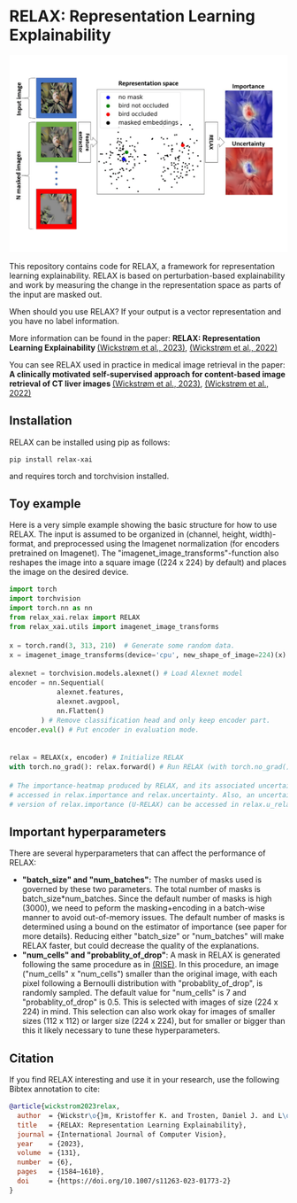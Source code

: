 # RELAX: Representation Learning Explainability

</p>
<p align="center">
  <img width="600" src="https://github.com/Wickstrom/RELAX/blob/main/relax-ramework.png">
</p>

This repository contains code for RELAX, a framework for representation learning explainability. RELAX is based on perturbation-based explainability and work by measuring the change in the representation space as parts of the input are masked out.

When should you use RELAX? If your output is a vector representation and you have no label information.

More information can be found in the paper: <b>RELAX: Representation Learning Explainability </b><a href="https://link.springer.com/article/10.1007/s11263-023-01773-2#citeas">(Wickstrøm et al., 2023)</a>, <a href="https://arxiv.org/abs/2112.10161">(Wickstrøm et al., 2022)</a>

You can see RELAX used in practice in medical image retrieval in the paper: <b>A clinically motivated self-supervised approach for content-based image retrieval of CT liver images </b> <a href="https://www.sciencedirect.com/science/article/pii/S0895611123000575">(Wickstrøm et al., 2023)</a>, <a href="https://arxiv.org/abs/2207.04812">(Wickstrøm et al., 2022)</a>

## Installation

RELAX can be installed using pip as follows:

```setup
pip install relax-xai
```

and requires torch and torchvision installed.

## Toy example

Here is a very simple example showing the basic structure for how to use RELAX. The input is assumed to be organized in (channel, height, width)-format, and preprocessed using the Imagenet normalization (for encoders pretrained on Imagenet). The "imagenet_image_transforms"-function also reshapes the image into a square image ((224 x 224) by default) and places the image on the desired device.

```python
import torch
import torchvision
import torch.nn as nn
from relax_xai.relax import RELAX
from relax_xai.utils import imagenet_image_transforms

x = torch.rand(3, 313, 210)  # Generate some random data.
x = imagenet_image_transforms(device='cpu', new_shape_of_image=224)(x) # Resize image and apply Imagenet normalization.

alexnet = torchvision.models.alexnet() # Load Alexnet model
encoder = nn.Sequential(
            alexnet.features,
            alexnet.avgpool,
            nn.Flatten()
        ) # Remove classification head and only keep encoder part.
encoder.eval() # Put encoder in evaluation mode.


relax = RELAX(x, encoder) # Initialize RELAX
with torch.no_grad(): relax.forward() # Run RELAX (with torch.no_grad() avoid memory issues).

# The importance-heatmap produced by RELAX, and its associated uncertainty can be
# accessed in relax.importance and relax.uncertainty. Also, an uncertainty-filtered
# version of relax.importance (U-RELAX) can be accessed in relax.u_relax.
```

## Important hyperparameters

There are several hyperparameters that can affect the performance of RELAX:

- **"batch_size" and "num_batches":** The number of masks used is governed by these two parameters. The total number of masks is batch_size*num_batches. Since the default number of masks is high (3000), we need to peform the masking+encoding in a batch-wise manner to avoid out-of-memory issues. The default number of masks is determined using a bound on the estimator of importance (see paper for more details). Reducing either "batch_size" or "num_batches" will make RELAX faster, but could decrease the quality of the explanations.
- **"num_cells" and "probablity_of_drop"**: A mask in RELAX is generated following the same procedure as in <a href="https://arxiv.org/abs/1806.07421">(RISE)</a>. In this procedure, an image ("num_cells" x "num_cells") smaller than the original image, with each pixel following a Bernoulli distribution with "probablity_of_drop", is randomly sampled. The default value for "num_cells" is 7 and "probablity_of_drop" is 0.5. This is selected with images of size (224 x 224) in mind. This selection can also work okay for images of smaller sizes (112 x 112) or larger size (224 x 224), but for smaller or bigger than this it likely necessary to tune these hyperparameters.

## Citation

If you find RELAX interesting and use it in your research, use the following Bibtex annotation to cite:

```bibtex
@article{wickstrom2023relax,
  author  = {Wickstr\o{}m, Kristoffer K. and Trosten, Daniel J. and L\o{}kse, Sigurd and Boubekki, Ahc\`{e}ne and Mikalsen, Karl \o{}yvind and Kampffmeyer, Michael C. and Jenssen, Robert},
  title   = {RELAX: Representation Learning Explainability},
  journal = {International Journal of Computer Vision},
  year    = {2023},
  volume  = {131},
  number  = {6},
  pages   = {1584–1610},
  doi     = {https://doi.org/10.1007/s11263-023-01773-2}
}
```
